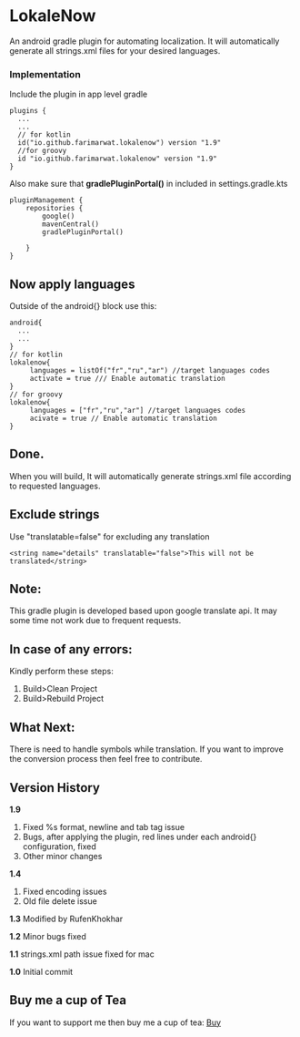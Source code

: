 # LokaleNow
An android gradle plugin for automating localization. It will automatically generate all strings.xml files for your desired languages.

### Implementation
Include the plugin in app level gradle
```
plugins {
  ...
  ...
  // for kotlin
  id("io.github.farimarwat.lokalenow") version "1.9"
  //for groovy
  id "io.github.farimarwat.lokalenow" version "1.9"
}
```

Also make sure that **gradlePluginPortal()** in included in settings.gradle.kts
```
pluginManagement {
    repositories {
        google()
        mavenCentral()
        gradlePluginPortal()

    }
}
```

## Now apply languages
Outside of the android{} block use this:
```
android{
  ...
  ...
}
// for kotlin
lokalenow{
     languages = listOf("fr","ru","ar") //target languages codes
     activate = true /// Enable automatic translation
}
// for groovy
lokalenow{
     languages = ["fr","ru","ar"] //target languages codes
     acivate = true // Enable automatic translation
}
```
## Done.
When you will build, It will automatically generate strings.xml file according to requested languages.

## Exclude strings
Use "translatable=false" for excluding any translation
```
<string name="details" translatable="false">This will not be translated</string>
```

## Note:
This gradle plugin is developed based upon google translate api. It may some time not work due to frequent requests.

## In case of any errors:
Kindly perform these steps:
1. Build>Clean Project
2. Build>Rebuild Project

## What Next:
There is need to handle symbols while translation. If you want to improve the conversion process then feel free to contribute.


## Version History
**1.9**
1. Fixed %s format, newline and tab tag issue
2. Bugs, after applying the plugin, red lines under each android{} configuration, fixed
3. Other minor changes

**1.4**
1. Fixed encoding issues
2. Old file delete issue


**1.3** Modified by RufenKhokhar

**1.2** Minor bugs fixed

**1.1** strings.xml path issue fixed for mac

**1.0** Initial commit

## Buy me a cup of Tea
If you want to support me then buy me a cup of tea:
<a href="https://www.patreon.com/farimarwat">Buy</a>
